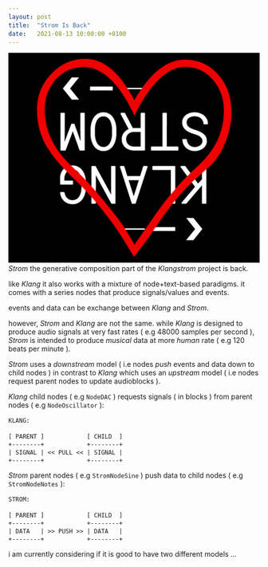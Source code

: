 ```yaml
---
layout: post
title:  "Strom Is Back"
date:   2021-08-13 10:00:00 +0100
---
```


![2021-08-13-Strom_Is_Back](/assets/2021-08-13-Strom_Is_Back.png)   
*Strom* the generative composition part of the *Klangstrom* project is back.

like *Klang* it also works with a mixture of node+text-based paradigms. it comes with a series nodes that produce signals/values and events.

events and data can be exchange between *Klang* and *Strom*.

however, *Strom* and *Klang* are not the same. while *Klang* is designed to produce audio signals at very fast rates ( e.g 48000 samples per second ), *Strom* is intended to produce *musical* data at more *human* rate ( e.g 120 beats per minute ).

*Strom* uses a *downstream* model ( i.e nodes *push* events and data down to child nodes ) in contrast to *Klang* which uses an *upstream* model ( i.e nodes request parent nodes to update audioblocks ).

*Klang* child nodes ( e.g `NodeDAC` ) requests signals ( in blocks ) from parent nodes ( e.g `NodeOscillator` ):

``` 
KLANG:

[ PARENT ]            [ CHILD  ]
+--------+            +--------+
| SIGNAL | << PULL << | SIGNAL |
+--------+            +--------+
```

*Strom* parent nodes ( e.g `StromNodeSine` ) push data to child nodes ( e.g `StromNodeNotes` ):

```
STROM:

[ PARENT ]            [ CHILD  ]
+--------+            +--------+
| DATA   | >> PUSH >> | DATA   |
+--------+            +--------+
```

i am currently considering if it is good to have two different models …